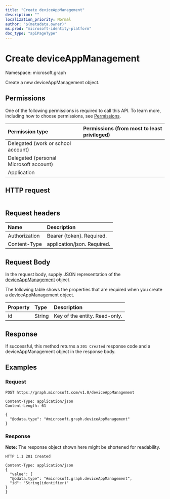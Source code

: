 ```yaml
---
title: "Create deviceAppManagement"
description: ""
localization_priority: Normal
author: "$(metadata.owner)"
ms.prod: "microsoft-identity-platform"
doc_type: "apiPageType"
---
```


# Create deviceAppManagement

Namespace: microsoft.graph

Create a new deviceAppManagement object.

## Permissions

One of the following permissions is required to call this API. To learn more, including how to choose permissions, see [Permissions](/graph/permissions-reference).

| Permission type                        | Permissions (from most to least privileged) |
| :------------------------------------- | :------------------------------------------ |
| Delegated (work or school account)     |                                             |
| Delegated (personal Microsoft account) |                                             |
| Application                            |                                             |

## HTTP request

<!-- {
  "blockType": "ignored"
}
-->

```http

```

## Request headers

| Name          | Description                 |
| :------------ | :-------------------------- |
| Authorization | Bearer {token}. Required.   |
| Content-Type  | application/json. Required. |

## Request Body

In the request body, supply JSON representation of the [deviceAppManagement](../resources/intune-deviceappmanagement.md) object.

<!-- Actions and Functions -->

<!-- CRUD Methods -->

The following table shows the properties that are required when you create a deviceAppManagement object.

| Property | Type   | Description                   |
| :------- | :----- | :---------------------------- |
| id       | String | Key of the entity. Read-only. |

## Response

If successful, this method returns a `201 Created` response code and a deviceAppManagement object in the response body.

## Examples

### Request

<!-- {
  "blockType": "request",
  "name": "create_deviceappmanagement"
}
-->

```http
POST https://graph.microsoft.com/v1.0/deviceAppManagement

Content-Type: application/json
Content-Length: 61

{
  "@odata.type": "#microsoft.graph.deviceAppManagement"
}

```

### Response

**Note:** The response object shown here might be shortened for readability.

<!-- {
  "blockType": "response",
  "truncated": true,
  "@odata.type": "microsoft.management.services.api.deviceAppManagement"
}
-->

```http
HTTP 1.1 201 Created

Content-Type: application/json
{
  "value": {
  "@odata.type": "#microsoft.graph.deviceAppManagement",
  "id": "String(identifier)"
}
}

```
